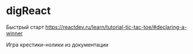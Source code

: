 # digReact

Быстрый старт
https://reactdev.ru/learn/tutorial-tic-tac-toe/#declaring-a-winner

Игра крестики-нолики из документации
